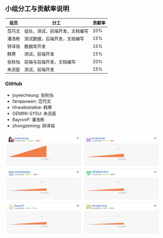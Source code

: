 ## 小组分工与贡献率说明

| 组员   | 分工                           | 贡献率 |
|--------|--------------------------------|--------|
| 范巧文 | 组长，测试，前端开发，文档编写 | 20%    |
| 潘浩彬 | 测试数据，后端开发，文档编写   | 15%    |
| 钟泽铭 | 数据库开发                     | 15%    |
| 韩寒   | 测试，前端开发                 | 15%    |
| 张秋怡 | 前端与后端开发，文档编写       | 20%    |
| 朱沥臣 | 测试，前端开发                 | 15%    |

### GitHub

* joyeecheung: 张秋怡
* fanqiaowen: 范巧文
* hhwalkietalkie: 韩寒
* GEMINI-SYSU: 朱沥臣
* BayronP: 潘浩彬
* zhongzeming: 钟泽铭

![](contribution.png)
